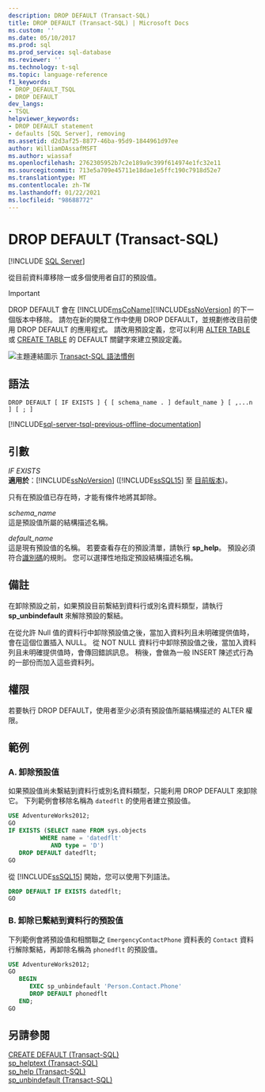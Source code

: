 ```yaml
---
description: DROP DEFAULT (Transact-SQL)
title: DROP DEFAULT (Transact-SQL) | Microsoft Docs
ms.custom: ''
ms.date: 05/10/2017
ms.prod: sql
ms.prod_service: sql-database
ms.reviewer: ''
ms.technology: t-sql
ms.topic: language-reference
f1_keywords:
- DROP_DEFAULT_TSQL
- DROP DEFAULT
dev_langs:
- TSQL
helpviewer_keywords:
- DROP DEFAULT statement
- defaults [SQL Server], removing
ms.assetid: d2d3af25-8877-46ba-95d9-1844961d97ee
author: WilliamDAssafMSFT
ms.author: wiassaf
ms.openlocfilehash: 2762305952b7c2e189a9c399f614974e1fc32e11
ms.sourcegitcommit: 713e5a709e45711e18dae1e5ffc190c7918d52e7
ms.translationtype: MT
ms.contentlocale: zh-TW
ms.lasthandoff: 01/22/2021
ms.locfileid: "98688772"
---
```

# <a name="drop-default-transact-sql"></a>DROP DEFAULT (Transact-SQL)
[!INCLUDE [SQL Server](../../includes/applies-to-version/sqlserver.md)]

  從目前資料庫移除一或多個使用者自訂的預設值。  
  
> [!IMPORTANT]
>  DROP DEFAULT 會在 [!INCLUDE[msCoName](../../includes/msconame-md.md)][!INCLUDE[ssNoVersion](../../includes/ssnoversion-md.md)] 的下一個版本中移除。 請勿在新的開發工作中使用 DROP DEFAULT，並規劃修改目前使用 DROP DEFAULT 的應用程式。 請改用預設定義，您可以利用 [ALTER TABLE](../../t-sql/statements/alter-table-transact-sql.md) 或 [CREATE TABLE](../../t-sql/statements/create-table-transact-sql.md) 的 DEFAULT 關鍵字來建立預設定義。  
  
 ![主題連結圖示](../../database-engine/configure-windows/media/topic-link.gif "主題連結圖示") [Transact-SQL 語法慣例](../../t-sql/language-elements/transact-sql-syntax-conventions-transact-sql.md)  
  
## <a name="syntax"></a>語法  
  
```syntaxsql
DROP DEFAULT [ IF EXISTS ] { [ schema_name . ] default_name } [ ,...n ] [ ; ]  
```  
  
[!INCLUDE[sql-server-tsql-previous-offline-documentation](../../includes/sql-server-tsql-previous-offline-documentation.md)]

## <a name="arguments"></a>引數
 *IF EXISTS*  
 **適用於**：[!INCLUDE[ssNoVersion](../../includes/ssnoversion-md.md)] ([!INCLUDE[ssSQL15](../../includes/sssql16-md.md)] 至 [目前版本](../../sql-server/what-s-new-in-sql-server-2016.md))。  
  
 只有在預設值已存在時，才能有條件地將其卸除。  
  
 *schema_name*  
 這是預設值所屬的結構描述名稱。  
  
 *default_name*  
 這是現有預設值的名稱。 若要查看存在的預設清單，請執行 **sp_help**。 預設必須符合[識別碼](../../relational-databases/databases/database-identifiers.md)的規則。 您可以選擇性地指定預設結構描述名稱。  
  
## <a name="remarks"></a>備註  
 在卸除預設之前，如果預設目前繫結到資料行或別名資料類型，請執行 **sp_unbindefault** 來解除預設的繫結。  
  
 在從允許 Null 值的資料行中卸除預設值之後，當加入資料列且未明確提供值時，會在這個位置插入 NULL。 從 NOT NULL 資料行中卸除預設值之後，當加入資料列且未明確提供值時，會傳回錯誤訊息。 稍後，會做為一般 INSERT 陳述式行為的一部份而加入這些資料列。  
  
## <a name="permissions"></a>權限  
 若要執行 DROP DEFAULT，使用者至少必須有預設值所屬結構描述的 ALTER 權限。  
  
## <a name="examples"></a>範例  
  
### <a name="a-dropping-a-default"></a>A. 卸除預設值  
 如果預設值尚未繫結到資料行或別名資料類型，只能利用 DROP DEFAULT 來卸除它。 下列範例會移除名稱為 `datedflt` 的使用者建立預設值。  
  
```sql  
USE AdventureWorks2012;  
GO  
IF EXISTS (SELECT name FROM sys.objects  
         WHERE name = 'datedflt'   
            AND type = 'D')  
   DROP DEFAULT datedflt;  
GO  
```  
  
 從 [!INCLUDE[ssSQL15](../../includes/sssql16-md.md)] 開始，您可以使用下列語法。  
  
```sql  
DROP DEFAULT IF EXISTS datedflt;  
GO  
```  
  
### <a name="b-dropping-a-default-that-has-been-bound-to-a-column"></a>B. 卸除已繫結到資料行的預設值  
 下列範例會將預設值和相關聯之 `EmergencyContactPhone` 資料表的 `Contact` 資料行解除繫結，再卸除名稱為 `phonedflt` 的預設值。  
  
```sql  
USE AdventureWorks2012;  
GO  
   BEGIN   
      EXEC sp_unbindefault 'Person.Contact.Phone'  
      DROP DEFAULT phonedflt  
   END;  
GO  
```  
  
## <a name="see-also"></a>另請參閱  
 [CREATE DEFAULT &#40;Transact-SQL&#41;](../../t-sql/statements/create-default-transact-sql.md)   
 [sp_helptext &#40;Transact-SQL&#41;](../../relational-databases/system-stored-procedures/sp-helptext-transact-sql.md)   
 [sp_help &#40;Transact-SQL&#41;](../../relational-databases/system-stored-procedures/sp-help-transact-sql.md)   
 [sp_unbindefault &#40;Transact-SQL&#41;](../../relational-databases/system-stored-procedures/sp-unbindefault-transact-sql.md)  
